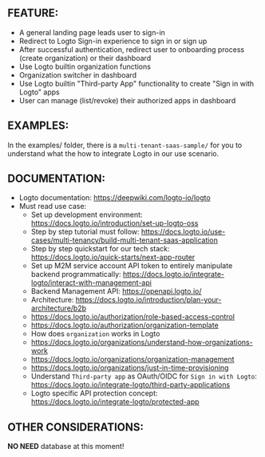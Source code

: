 ## FEATURE:

- A general landing page leads user to sign-in
- Redirect to Logto Sign-in experience to sign in or sign up
- After successful authentication, redirect user to onboarding process (create organization) or their dashboard
- Use Logto builtin organization functions
- Organization switcher in dashboard
- Use Logto builtin "Third-party App" functionality to create "Sign in with Logto" apps
- User can manage (list/revoke) their authorized apps in dashboard

## EXAMPLES:

In the examples/ folder, there is a `multi-tenant-saas-sample/` for you to understand what the how to integrate Logto in our use scenario.

## DOCUMENTATION:

- Logto documentation: https://deepwiki.com/logto-io/logto
- Must read use case:
    - Set up development environment: https://docs.logto.io/introduction/set-up-logto-oss
    - Step by step tutorial must follow: https://docs.logto.io/use-cases/multi-tenancy/build-multi-tenant-saas-application
    - Step by step quickstart for our tech stack: https://docs.logto.io/quick-starts/next-app-router
    - Set up M2M service account API token to entirely manipulate backend programmatically: https://docs.logto.io/integrate-logto/interact-with-management-api
    - Backend Management API: https://openapi.logto.io/
    - Architecture: https://docs.logto.io/introduction/plan-your-architecture/b2b
    - https://docs.logto.io/authorization/role-based-access-control
    - https://docs.logto.io/authorization/organization-template
    - How does `organization` works in Logto
    - https://docs.logto.io/organizations/understand-how-organizations-work
    - https://docs.logto.io/organizations/organization-management
    - https://docs.logto.io/organizations/just-in-time-provisioning
    - Understand `Third-party app` as OAuth/OIDC for `Sign in with Logto`: https://docs.logto.io/integrate-logto/third-party-applications
    - Logto specific API protection concept: https://docs.logto.io/integrate-logto/protected-app

## OTHER CONSIDERATIONS:

**NO NEED** database at this moment! 